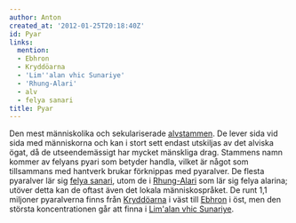 ```yaml
---
author: Anton
created_at: '2012-01-25T20:18:40Z'
id: Pyar
links:
  mention:
  - Ebhron
  - Kryddöarna
  - 'Lim''alan vhic Sunariye'
  - 'Rhung-Alari'
  - alv
  - felya sanari
title: Pyar
---
```


Den mest människolika och sekulariserade [alvstammen]. De lever sida vid sida med människorna och
kan i stort sett endast utskiljas av det alviska ögat, då de utseendemässigt har mycket mänskliga
drag. Stammens namn kommer av felyans pyari som betyder handla, vilket är något som tillsammans med
hantverk brukar förknippas med pyaralver. De flesta pyaralver lär sig [felya sanari], utom de i
[Rhung-Alari] som lär sig felya alarina; utöver detta kan de oftast även det lokala människospråket.
De runt 1,1 miljoner pyaralverna finns från [Kryddöarna] i väst till [Ebhron] i öst, men den största
koncentrationen går att finna i [Lim'alan vhic Sunariye].

  [alvstammen]: alv
  [felya sanari]: felya_sanari
  [Rhung-Alari]: Rhung-Alari
  [Kryddöarna]: Kryddöarna
  [Ebhron]: Ebhron
  [Lim'alan vhic Sunariye]: Limalan_vhic_Sunariye
